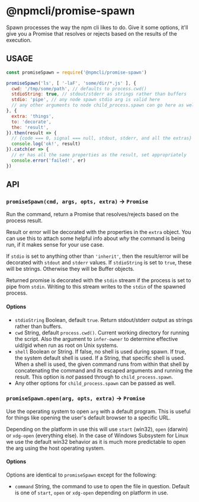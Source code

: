 # @npmcli/promise-spawn

Spawn processes the way the npm cli likes to do.  Give it some options,
it'll give you a Promise that resolves or rejects based on the results of
the execution.

## USAGE

```js
const promiseSpawn = require('@npmcli/promise-spawn')

promiseSpawn('ls', [ '-laF', 'some/dir/*.js' ], {
  cwd: '/tmp/some/path', // defaults to process.cwd()
  stdioString: true, // stdout/stderr as strings rather than buffers
  stdio: 'pipe', // any node spawn stdio arg is valid here
  // any other arguments to node child_process.spawn can go here as well,
}, {
  extra: 'things',
  to: 'decorate',
  the: 'result',
}).then(result => {
  // {code === 0, signal === null, stdout, stderr, and all the extras}
  console.log('ok!', result)
}).catch(er => {
  // er has all the same properties as the result, set appropriately
  console.error('failed!', er)
})
```

## API

### `promiseSpawn(cmd, args, opts, extra)` -> `Promise`

Run the command, return a Promise that resolves/rejects based on the
process result.

Result or error will be decorated with the properties in the `extra`
object.  You can use this to attach some helpful info about _why_ the
command is being run, if it makes sense for your use case.

If `stdio` is set to anything other than `'inherit'`, then the result/error
will be decorated with `stdout` and `stderr` values.  If `stdioString` is
set to `true`, these will be strings.  Otherwise they will be Buffer
objects.

Returned promise is decorated with the `stdin` stream if the process is set
to pipe from `stdin`.  Writing to this stream writes to the `stdin` of the
spawned process.

#### Options

- `stdioString` Boolean, default `true`.  Return stdout/stderr output as
  strings rather than buffers.
- `cwd` String, default `process.cwd()`.  Current working directory for
  running the script.  Also the argument to `infer-owner` to determine
  effective uid/gid when run as root on Unix systems.
- `shell` Boolean or String. If false, no shell is used during spawn. If true,
  the system default shell is used. If a String, that specific shell is used.
  When a shell is used, the given command runs from within that shell by
  concatenating the command and its escaped arguments and running the result.
  This option is _not_ passed through to `child_process.spawn`.
- Any other options for `child_process.spawn` can be passed as well.

### `promiseSpawn.open(arg, opts, extra)` -> `Promise`

Use the operating system to open `arg` with a default program. This is useful
for things like opening the user's default browser to a specific URL.

Depending on the platform in use this will use `start` (win32), `open` (darwin)
or `xdg-open` (everything else). In the case of Windows Subsystem for Linux we
use the default win32 behavior as it is much more predictable to open the arg
using the host operating system.

#### Options

Options are identical to `promiseSpawn` except for the following:

- `command` String, the command to use to open the file in question. Default is
   one of `start`, `open` or `xdg-open` depending on platform in use.
